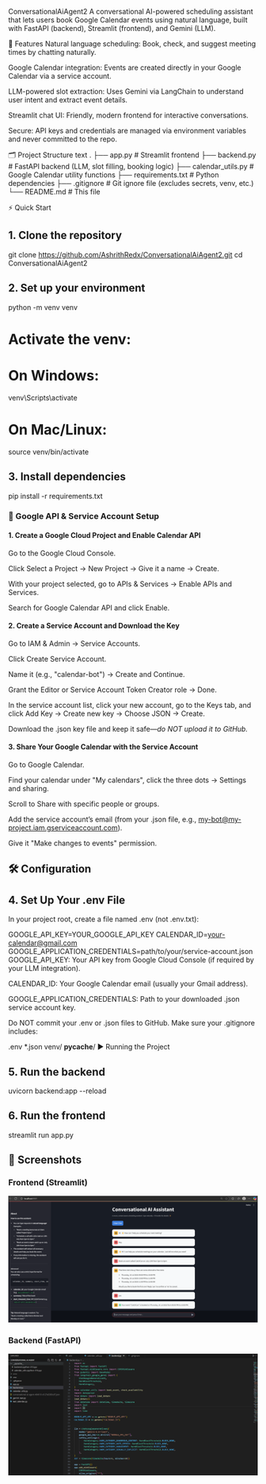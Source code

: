 ConversationalAiAgent2
A conversational AI-powered scheduling assistant that lets users book Google Calendar events using natural language, built with FastAPI (backend), Streamlit (frontend), and Gemini (LLM).

🚀 Features
Natural language scheduling: Book, check, and suggest meeting times by chatting naturally.

Google Calendar integration: Events are created directly in your Google Calendar via a service account.

LLM-powered slot extraction: Uses Gemini via LangChain to understand user intent and extract event details.

Streamlit chat UI: Friendly, modern frontend for interactive conversations.

Secure: API keys and credentials are managed via environment variables and never committed to the repo.

🗂️ Project Structure
text
.
├── app.py              # Streamlit frontend
├── backend.py          # FastAPI backend (LLM, slot filling, booking logic)
├── calendar_utils.py   # Google Calendar utility functions
├── requirements.txt    # Python dependencies
├── .gitignore          # Git ignore file (excludes secrets, venv, etc.)
└── README.md           # This file

⚡ Quick Start
## 1. Clone the repository
git clone https://github.com/AshrithRedx/ConversationalAiAgent2.git
cd ConversationalAiAgent2
## 2. Set up your environment
python -m venv venv
# Activate the venv:
# On Windows:
venv\Scripts\activate
# On Mac/Linux:
source venv/bin/activate
## 3. Install dependencies
pip install -r requirements.txt
 ### 🔑 Google API & Service Account Setup
#### 1. Create a Google Cloud Project and Enable Calendar API
Go to the Google Cloud Console.

Click Select a Project → New Project → Give it a name → Create.

With your project selected, go to APIs & Services → Enable APIs and Services.

Search for Google Calendar API and click Enable.

#### 2. Create a Service Account and Download the Key
Go to IAM & Admin → Service Accounts.

Click Create Service Account.

Name it (e.g., "calendar-bot") → Create and Continue.

Grant the Editor or Service Account Token Creator role → Done.

In the service account list, click your new account, go to the Keys tab, and click Add Key → Create new key → Choose JSON → Create.

Download the .json key file and keep it safe—*do NOT upload it to GitHub.*

#### 3. Share Your Google Calendar with the Service Account
Go to Google Calendar.

Find your calendar under "My calendars", click the three dots → Settings and sharing.

Scroll to Share with specific people or groups.

Add the service account’s email (from your .json file, e.g., my-bot@my-project.iam.gserviceaccount.com).

Give it "Make changes to events" permission.

 ## 🛠️ Configuration
 ## 4. Set Up Your .env File
In your project root, create a file named .env (not .env.txt):


GOOGLE_API_KEY=YOUR_GOOGLE_API_KEY
CALENDAR_ID=your-calendar@gmail.com
GOOGLE_APPLICATION_CREDENTIALS=path/to/your/service-account.json
GOOGLE_API_KEY: Your API key from Google Cloud Console (if required by your LLM integration).

CALENDAR_ID: Your Google Calendar email (usually your Gmail address).

GOOGLE_APPLICATION_CREDENTIALS: Path to your downloaded .json service account key.

Do NOT commit your .env or .json files to GitHub.
Make sure your .gitignore includes:


.env
*.json
venv/
__pycache__/
▶️ Running the Project
## 5. Run the backend

uvicorn backend:app --reload
## 6. Run the frontend

streamlit run app.py

## 📸 Screenshots

### Frontend (Streamlit)
![Frontend Screenshot](sample1.png)

### Backend (FastAPI)
![Backend Screenshot](sample2.png)
 


